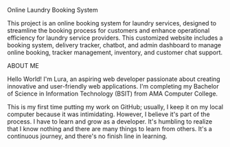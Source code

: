 Online Laundry Booking System

This project is an online booking system for laundry services, designed to streamline the booking process for customers and enhance operational efficiency for laundry service providers. 
This customized website includes a booking system, delivery tracker, chatbot, and admin dashboard to manage online booking, tracker management, inventory, and customer chat support.

ABOUT ME

Hello World! I'm Lura, an aspiring web developer passionate about creating innovative and user-friendly web applications. 
I'm completing my Bachelor of Science in Information Technology (BSIT) from AMA Computer College.

This is my first time putting my work on GitHub; usually, I keep it on my local computer because it was intimidating. However, I believe it's part of the process. I have to learn and grow as a developer. 
It's humbling to realize that I know nothing and there are many things to learn from others. It's a continuous journey, and there's no finish line in learning.


